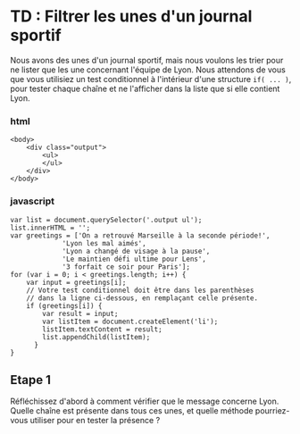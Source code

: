 # TD : Filtrer les unes d'un journal sportif

Nous avons des unes d'un journal sportif, mais nous voulons les trier pour ne lister que les une concernant l'équipe de Lyon. Nous attendons de vous que vous utilisiez un test conditionnel à l'intérieur d'une structure `if( ... )`, pour tester chaque chaîne et ne l'afficher dans la liste que si elle contient Lyon.

### html
    <body>
	    <div class="output">
		    <ul>
		    </ul>
		</div>
	</body>


### javascript

    var list = document.querySelector('.output ul');
    list.innerHTML = '';
    var greetings = ['On a retrouvé Marseille à la seconde période!',
                 'Lyon les mal aimés',
                 'Lyon a changé de visage à la pause',
                 'Le maintien défi ultime pour Lens',
                 '3 forfait ce soir pour Paris'];
    for (var i = 0; i < greetings.length; i++) {
	    var input = greetings[i];
	    // Votre test conditionnel doit être dans les parenthèses
	    // dans la ligne ci-dessous, en remplaçant celle présente.
	    if (greetings[i]) {
		    var result = input;
		    var listItem = document.createElement('li');
		    listItem.textContent = result;
		    list.appendChild(listItem);
		  }
	}



## Etape 1

Réfléchissez d'abord à comment vérifier que le message concerne Lyon. Quelle chaîne est présente dans tous ces unes, et quelle méthode pourriez-vous utiliser pour en tester la présence ?
